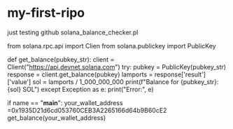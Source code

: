 # my-first-ripo
just testing github
 solana_balance_checker.pl

from solana.rpc.api import Clien
from solana.publickey import PublicKey

def get_balance(pubkey_str):
    client = Client("https://api.devnet.solana.com")
    try:
        pubkey = PublicKey(pubkey_str)
        response = client.get_balance(pubkey)
        lamports = response['result']['value']
        sol = lamports / 1_000_000_000
        print(f"Balance for {pubkey_str}: {sol} SOL")
    except Exception as e:
        print("Error:", e)

if name == "__main__":
    your_wallet_address =0x1935D21d6cd053760CEB3A2265166d64b9B60cE2
    get_balance(your_wallet_address)
